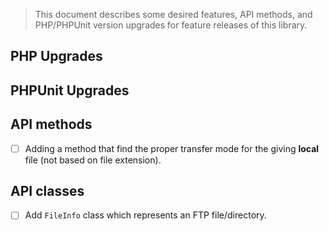 > This document describes some desired features, API methods, and PHP/PHPUnit version upgrades for feature releases of this library.

## PHP Upgrades

## PHPUnit Upgrades

## API methods

- [ ] Adding a method that find the proper transfer mode for the giving **local** file (not based on file extension).

## API classes

- [ ] Add `FileInfo` class which represents an FTP file/directory.
